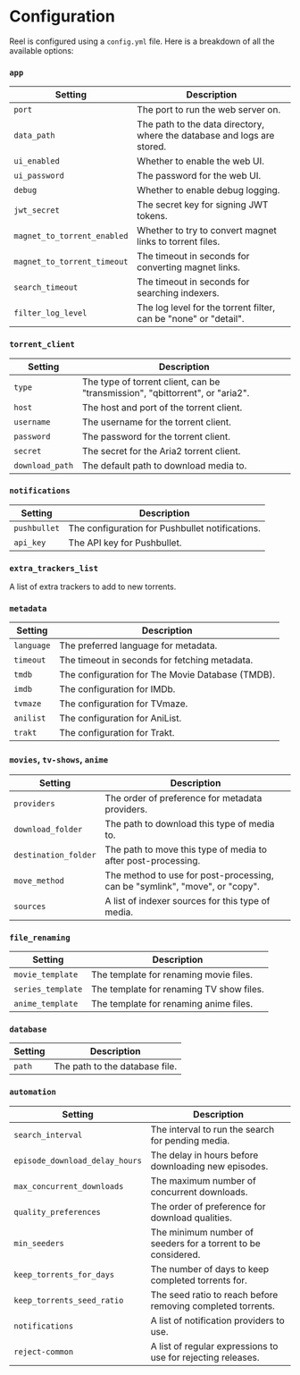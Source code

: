 # Configuration

Reel is configured using a `config.yml` file. Here is a breakdown of all the available options:

### `app`

| Setting                      | Description                                                              |
| ---------------------------- | ------------------------------------------------------------------------ |
| `port`                       | The port to run the web server on.                                       |
| `data_path`                  | The path to the data directory, where the database and logs are stored.  |
| `ui_enabled`                 | Whether to enable the web UI.                                            |
| `ui_password`                | The password for the web UI.                                             |
| `debug`                      | Whether to enable debug logging.                                         |
| `jwt_secret`                 | The secret key for signing JWT tokens.                                   |
| `magnet_to_torrent_enabled`  | Whether to try to convert magnet links to torrent files.                 |
| `magnet_to_torrent_timeout`  | The timeout in seconds for converting magnet links.                      |
| `search_timeout`             | The timeout in seconds for searching indexers.                           |
| `filter_log_level`           | The log level for the torrent filter, can be "none" or "detail".         |

### `torrent_client`

| Setting         | Description                                                          |
| --------------- | -------------------------------------------------------------------- |
| `type`          | The type of torrent client, can be "transmission", "qbittorrent", or "aria2". |
| `host`          | The host and port of the torrent client.                             |
| `username`      | The username for the torrent client.                                 |
| `password`      | The password for the torrent client.                                 |
| `secret`        | The secret for the Aria2 torrent client.                             |
| `download_path` | The default path to download media to.                               |

### `notifications`

| Setting      | Description                                |
| ------------ | ------------------------------------------ |
| `pushbullet` | The configuration for Pushbullet notifications. |
| `api_key`    | The API key for Pushbullet.                |

### `extra_trackers_list`

A list of extra trackers to add to new torrents.

### `metadata`

| Setting    | Description                                       |
| ---------- | ------------------------------------------------- |
| `language` | The preferred language for metadata.              |
| `timeout`  | The timeout in seconds for fetching metadata.     |
| `tmdb`     | The configuration for The Movie Database (TMDB).  |
| `imdb`     | The configuration for IMDb.                       |
| `tvmaze`   | The configuration for TVmaze.                     |
| `anilist`  | The configuration for AniList.                    |
| `trakt`    | The configuration for Trakt.                      |

### `movies`, `tv-shows`, `anime`

| Setting              | Description                                                              |
| -------------------- | ------------------------------------------------------------------------ |
| `providers`          | The order of preference for metadata providers.                          |
| `download_folder`    | The path to download this type of media to.                              |
| `destination_folder` | The path to move this type of media to after post-processing.            |
| `move_method`        | The method to use for post-processing, can be "symlink", "move", or "copy". |
| `sources`            | A list of indexer sources for this type of media.                        |

### `file_renaming`

| Setting           | Description                                    |
| ----------------- | ---------------------------------------------- |
| `movie_template`  | The template for renaming movie files.         |
| `series_template` | The template for renaming TV show files.       |
| `anime_template`  | The template for renaming anime files.         |

### `database`

| Setting | Description                    |
| ------- | ------------------------------ |
| `path`  | The path to the database file. |

### `automation`

| Setting                        | Description                                                              |
| ------------------------------ | ------------------------------------------------------------------------ |
| `search_interval`              | The interval to run the search for pending media.                        |
| `episode_download_delay_hours` | The delay in hours before downloading new episodes.                      |
| `max_concurrent_downloads`     | The maximum number of concurrent downloads.                              |
| `quality_preferences`          | The order of preference for download qualities.                          |
| `min_seeders`                  | The minimum number of seeders for a torrent to be considered.            |
| `keep_torrents_for_days`       | The number of days to keep completed torrents for.                       |
| `keep_torrents_seed_ratio`     | The seed ratio to reach before removing completed torrents.                |
| `notifications`                | A list of notification providers to use.                                 |
| `reject-common`                | A list of regular expressions to use for rejecting releases.             |